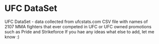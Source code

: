 # UFC DataSet
UFC DataSet - data collected from ufcstats.com 
CSV file with names of 2107 MMA fighters that ever competed in UFC or UFC owned promotions such as Pride and Strikeforce
If you hae any ideas what else to add, let me know :)
